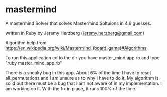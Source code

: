 # mastermind
A mastermind Solver that solves Mastermind Soltuions in 4.6 guesses.

written in Ruby by Jeremy Herzberg (jeremy.herzberg@gmail.com)

Algorithm help from https://en.wikipedia.org/wiki/Mastermind_(board_game)#Algorithms

To run this application cd to the dir you have master_mind.app.rb and type "ruby master_mind_app.rb" 

There is a sneaky bug in this app. About 6% of the time I have to reset all_permutations and I am unsure as to why I have to do it. My algorithm is solid but there must be a bug that I am not aware of in my implementation. I am working on it. With the fix in place, it runs 100% of the time.
